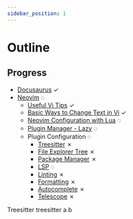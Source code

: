 ```yaml
---
sidebar_position: 1
---
```


# Outline

## Progress
- [Docusaurus](./docusaurus-tutorial.md) ✓
- [Neovim](./Neovim) ◌
  - [Useful Vi Tips](./Neovim/useful-vi-tips.md) ✓
  - [Basic Ways to Change Text in Vi](./Neovim/basic-ways-to-change-text-in-vi) ✓
  - [Neovim Configuration with Lua](./Neovim/nvim-config-with-lua.md) ◌
  - [Plugin Manager - Lazy](./Neovim/plugin-manager-lazy.md) ◌
  - Plugin Configuration ◌
    - [Treesitter](./Neovim/Plugins/treesitter.md) ✗
    - [File Explorer Tree](./Neovim/Plugins/file-exploer-tree.md) ✗
    - [Package Manager](./Neovim/Plugins/package-manager.md) ✗
    - [LSP](./Neovim/Plugins/lsp.md) ◌
    - [Linting](./Neovim/Plugins/linting.md) ✗
    - [Formatting](./Neovim/Plugins/formatting.md) ✗
    - [Autocomplete](./Neovim/Plugins/autocomplete.md) ✗
    - [Telescope](./Neovim/Plugins/telescope.md) ✗


Treesitter treesitter a b

